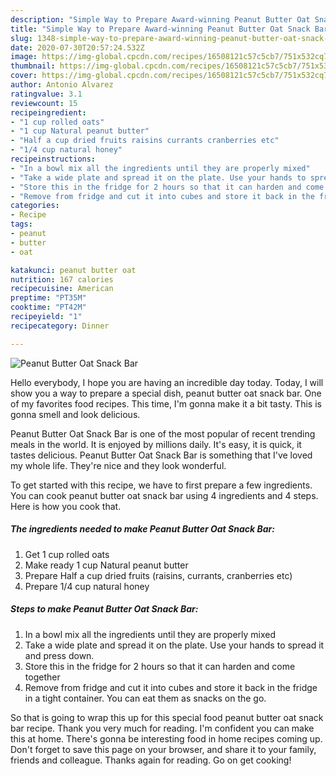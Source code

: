 ```yaml
---
description: "Simple Way to Prepare Award-winning Peanut Butter Oat Snack Bar"
title: "Simple Way to Prepare Award-winning Peanut Butter Oat Snack Bar"
slug: 1348-simple-way-to-prepare-award-winning-peanut-butter-oat-snack-bar
date: 2020-07-30T20:57:24.532Z
image: https://img-global.cpcdn.com/recipes/16508121c57c5cb7/751x532cq70/peanut-butter-oat-snack-bar-recipe-main-photo.jpg
thumbnail: https://img-global.cpcdn.com/recipes/16508121c57c5cb7/751x532cq70/peanut-butter-oat-snack-bar-recipe-main-photo.jpg
cover: https://img-global.cpcdn.com/recipes/16508121c57c5cb7/751x532cq70/peanut-butter-oat-snack-bar-recipe-main-photo.jpg
author: Antonio Alvarez
ratingvalue: 3.1
reviewcount: 15
recipeingredient:
- "1 cup rolled oats"
- "1 cup Natural peanut butter"
- "Half a cup dried fruits raisins currants cranberries etc"
- "1/4 cup natural honey"
recipeinstructions:
- "In a bowl mix all the ingredients until they are properly mixed"
- "Take a wide plate and spread it on the plate. Use your hands to spread it and press down."
- "Store this in the fridge for 2 hours so that it can harden and come together"
- "Remove from fridge and cut it into cubes and store it back in the fridge in a tight container. You can eat them as snacks on the go."
categories:
- Recipe
tags:
- peanut
- butter
- oat

katakunci: peanut butter oat 
nutrition: 167 calories
recipecuisine: American
preptime: "PT35M"
cooktime: "PT42M"
recipeyield: "1"
recipecategory: Dinner

---
```



![Peanut Butter Oat Snack Bar](https://img-global.cpcdn.com/recipes/16508121c57c5cb7/751x532cq70/peanut-butter-oat-snack-bar-recipe-main-photo.jpg)

Hello everybody, I hope you are having an incredible day today. Today, I will show you a way to prepare a special dish, peanut butter oat snack bar. One of my favorites food recipes. This time, I'm gonna make it a bit tasty. This is gonna smell and look delicious.

Peanut Butter Oat Snack Bar is one of the most popular of recent trending meals in the world. It is enjoyed by millions daily. It's easy, it is quick, it tastes delicious. Peanut Butter Oat Snack Bar is something that I've loved my whole life. They're nice and they look wonderful.




To get started with this recipe, we have to first prepare a few ingredients. You can cook peanut butter oat snack bar using 4 ingredients and 4 steps. Here is how you cook that.

<!--inarticleads1-->

##### The ingredients needed to make Peanut Butter Oat Snack Bar:

1. Get 1 cup rolled oats
1. Make ready 1 cup Natural peanut butter
1. Prepare Half a cup dried fruits (raisins, currants, cranberries etc)
1. Prepare 1/4 cup natural honey




<!--inarticleads2-->

##### Steps to make Peanut Butter Oat Snack Bar:

1. In a bowl mix all the ingredients until they are properly mixed
1. Take a wide plate and spread it on the plate. Use your hands to spread it and press down.
1. Store this in the fridge for 2 hours so that it can harden and come together
1. Remove from fridge and cut it into cubes and store it back in the fridge in a tight container. You can eat them as snacks on the go.




So that is going to wrap this up for this special food peanut butter oat snack bar recipe. Thank you very much for reading. I'm confident you can make this at home. There's gonna be interesting food in home recipes coming up. Don't forget to save this page on your browser, and share it to your family, friends and colleague. Thanks again for reading. Go on get cooking!
